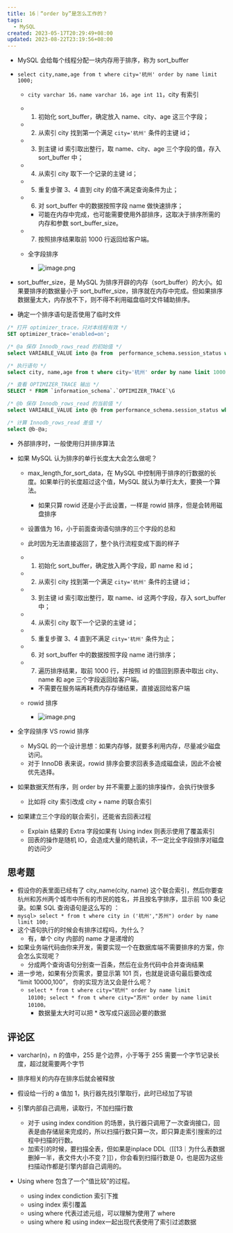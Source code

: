 ```yaml
---
title: 16｜“order by”是怎么工作的？
tags:
  - MySQL
created: 2023-05-17T20:29:49+08:00
updated: 2023-08-22T23:19:56+08:00
---
```


- MySQL 会给每个线程分配一块内存用于排序，称为 sort_buffer
- `select city,name,age from t where city='杭州' order by name limit 1000;`

  - `city varchar 16，name varchar 16，age int 11`，city 有索引
  - 1. 初始化 sort_buffer，确定放入 name、city、age 这三个字段；
  - 2. 从索引 city 找到第一个满足 `city='杭州'` 条件的主键 id；
  - 3. 到主键 id 索引取出整行，取 name、city、age 三个字段的值，存入 sort_buffer 中；
  - 4. 从索引 city 取下一个记录的主键 id；
  - 5. 重复步骤 3、4 直到 city 的值不满足查询条件为止；
  - 6. 对 sort_buffer 中的数据按照字段 name 做快速排序；

    - 可能在内存中完成，也可能需要使用外部排序，这取决于排序所需的内存和参数 sort_buffer_size。

  - 7. 按照排序结果取前 1000 行返回给客户端。
  - 全字段排序
    - ![image.png](https://cdn.jsdelivr.net/gh/11ze/static/images/mysql45-16-1.png)

- sort_buffer_size，是 MySQL 为排序开辟的内存（sort_buffer）的大小。如果要排序的数据量小于 sort_buffer_size，排序就在内存中完成。但如果排序数据量太大，内存放不下，则不得不利用磁盘临时文件辅助排序。
- 确定一个排序语句是否使用了临时文件

```SQL
/* 打开 optimizer_trace，只对本线程有效 */
SET optimizer_trace='enabled=on';

/* @a 保存 Innodb_rows_read 的初始值 */
select VARIABLE_VALUE into @a from  performance_schema.session_status where variable_name = 'Innodb_rows_read';

/* 执行语句 */
select city, name,age from t where city='杭州' order by name limit 1000;

/* 查看 OPTIMIZER_TRACE 输出 */
SELECT * FROM `information_schema`.`OPTIMIZER_TRACE`\G

/* @b 保存 Innodb_rows_read 的当前值 */
select VARIABLE_VALUE into @b from performance_schema.session_status where variable_name = 'Innodb_rows_read';

/* 计算 Innodb_rows_read 差值 */
select @b-@a;
```

- 外部排序时，一般使用归并排序算法
- 如果 MySQL 认为排序的单行长度太大会怎么做呢？

  - max_length_for_sort_data，在 MySQL 中控制用于排序的行数据的长度。如果单行的长度超过这个值，MySQL 就认为单行太大，要换一个算法。

    - 如果只算 rowid 还是小于此设置，一样是 rowid 排序，但是会转用磁盘排序

  - 设置值为 16，小于前面查询语句排序的三个字段的总和
  - 此时因为无法直接返回了，整个执行流程变成下面的样子
  - 1. 初始化 sort_buffer，确定放入两个字段，即 name 和 id；
  - 2. 从索引 city 找到第一个满足 `city='杭州'` 条件的主键 id；
  - 3. 到主键 id 索引取出整行，取 name、id 这两个字段，存入 sort_buffer 中；
  - 4. 从索引 city 取下一个记录的主键 id；
  - 5. 重复步骤 3、4 直到不满足 `city='杭州'` 条件为止；
  - 6. 对 sort_buffer 中的数据按照字段 name 进行排序；
  - 7. 遍历排序结果，取前 1000 行，并按照 id 的值回到原表中取出 city、name 和 age 三个字段返回给客户端。

    - 不需要在服务端再耗费内存存储结果，直接返回给客户端

  - rowid 排序
    - ![image.png](https://cdn.jsdelivr.net/gh/11ze/static/images/mysql45-16-2.png)

- 全字段排序 VS rowid 排序

  - MySQL 的一个设计思想：如果内存够，就要多利用内存，尽量减少磁盘访问。
  - 对于 InnoDB 表来说，rowid 排序会要求回表多造成磁盘读，因此不会被优先选择。

- 如果数据天然有序，则 order by 并不需要上面的排序操作，会执行快很多

  - 比如将 city 索引改成 city + name 的联合索引

- 如果建立三个字段的联合索引，还能省去回表过程

  - Explain 结果的 Extra 字段如果有 Using index 则表示使用了覆盖索引
  - 回表的操作是随机 IO，会造成大量的随机读，不一定比全字段排序对磁盘的访问少

## 思考题

- 假设你的表里面已经有了 city_name(city, name) 这个联合索引，然后你要查杭州和苏州两个城市中所有的市民的姓名，并且按名字排序，显示前 100 条记录。如果 SQL 查询语句是这么写的 ：
- `mysql> select * from t where city in ('杭州',"苏州") order by name limit 100;`
- 这个语句执行的时候会有排序过程吗，为什么？
  - 有，单个 city 内部的 name 才是递增的
- 如果业务端代码由你来开发，需要实现一个在数据库端不需要排序的方案，你会怎么实现呢？
  - 分成两个查询语句分别查一百条，然后在业务代码中合并查询结果
- 进一步地，如果有分页需求，要显示第 101 页，也就是说语句最后要改成 “limit 10000,100”， 你的实现方法又会是什么呢？
  - `select * from t where city="杭州" order by name limit 10100; select * from t where city="苏州" order by name limit 10100。`
    - 数据量太大时可以把 * 改写成只返回必要的数据

## 评论区

- varchar(n)，n 的值中，255 是个边界，小于等于 255 需要一个字节记录长度，超过就需要两个字节
- 排序相关的内存在排序后就会被释放
- 假设给一行的 a 值加 1，执行器先找引擎取行，此时已经加了写锁
- 引擎内部自己调用，读取行，不加扫描行数

  - 对于 using index condition 的场景，执行器只调用了一次查询接口，回表是由存储层来完成的，所以扫描行数只算一次，即只算走索引搜索的过程中扫描的行数。
  - 加索引的时候，要扫描全表，但如果是inplace DDL（[[13｜为什么表数据删掉一半，表文件大小不变？]]），你会看到扫描行数是 0，也是因为这些扫描动作都是引擎内部自己调用的。

- Using where 包含了一个“值比较”的过程。

  - using index condiction 索引下推
  - using index 索引覆盖
  - using where 代表过滤元组，可以理解为使用了 where
  - using where 和 using index一起出现代表使用了索引过滤数据
